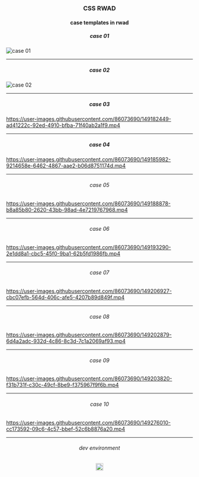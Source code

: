 <h3 align="center">
CSS RWAD
</h3>

<h4 align="center">
case templates in rwad
</h4>

<h5 align="center">
case 01
</h5>

![case 01](https://user-images.githubusercontent.com/86073690/149175892-c358d5a0-40b5-466b-8849-8a1ca1561829.png)

***

<h5 align="center">
case 02
</h5>

![case 02](https://user-images.githubusercontent.com/86073690/149176497-d0066c98-9d30-43e3-bfb1-bd3e13aaaade.png)

***

<h5 align="center">
case 03
</h5>

https://user-images.githubusercontent.com/86073690/149182449-ad41222c-92ed-4910-bfba-71f40ab2a1f9.mp4

***

<h5 align="center">
case 04
</h5>

https://user-images.githubusercontent.com/86073690/149185982-9214658e-6462-4867-aae2-b06d8751174d.mp4

***

<h6 align="center">
case 05
</h6>

https://user-images.githubusercontent.com/86073690/149188878-b8a85b80-2620-43bb-98ad-4e7219767968.mp4

***

<h6 align="center">
case 06
</h6>

https://user-images.githubusercontent.com/86073690/149193290-2e1dd8a1-cbc5-45f0-9ba1-62b5fd1986fb.mp4

***

<h6 align="center">
case 07
</h6>

https://user-images.githubusercontent.com/86073690/149206927-cbc07efb-564d-406c-afe5-4207b89d849f.mp4

***

<h6 align="center">
case 08
</h6>

https://user-images.githubusercontent.com/86073690/149202879-6d4a2adc-932d-4c86-8c3d-7c1a2069af93.mp4

***

<h6 align="center">
case 09
</h6>

https://user-images.githubusercontent.com/86073690/149203820-f31b731f-c30c-49cf-8be9-f375967f9f6b.mp4

***

<h6 align="center">
case 10
</h6>

https://user-images.githubusercontent.com/86073690/149276010-cc173592-09c6-4c57-bbef-52c6b8876a20.mp4

***

<h6 align="center">
dev environment
</h6>

<div align="center">
  <img height="20" src = "https://img.shields.io/badge/Intellij idea-white.svg?">
</div>
